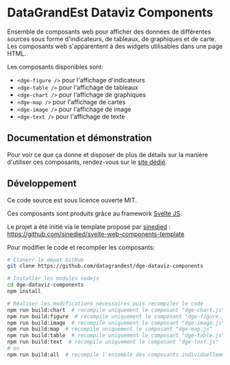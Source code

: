 # DataGrandEst Dataviz Components

Ensemble de composants web pour afficher des données de différentes sources sous forme d'indicateurs, de tableaux, de graphiques et de carte.
Les composants web s'apparentent à des widgets utilisables dans une page HTML.

Les composants disponibles sont:
- `<dge-figure />` pour l'affichage d'indicateurs
- `<dge-table />` pour l'affichage de tableaux
- `<dge-chart />` pour l'affichage de graphiques
- `<dge-map />` pour l'affichage de cartes
- `<dge-image />` pour l'affichage de image
- `<dge-text />` pour l'affichage de texte

## Documentation et démonstration

Pour voir ce que ça donne et disposer de plus de détails sur la manière d'utiliser ces composants, rendez-vous sur le [site dédié](https://www.datagrandest.fr/tools/dge-dataviz-components/documentation/index.html).

## Développement

Ce code source est sous licence ouverte MIT.

Ces composants sont produits grâce au framework [Svelte JS](https://svelte.dev/).

Le projet a été initié via le template proposé par [sinedied](https://github.com/sinedied) : https://github.com/sinedied/svelte-web-components-template

Pour modifier le code et recompiler les composants:

```bash
# Clonerr le dépot GitHub
git clone https://github.com/datagrandest/dge-dataviz-components

# Installer les modules nodejs
cd dge-dataviz-components
npm install

# Réaliser les modifications nécessaires puis recompiler le code
npm run build:chart  # recompile uniquement le composant "dge-chart.js"
npm run build:figure  # recompile uniquement le composant "dge-figure.js"
npm run build:image  # recompile uniquement le composant "dge-image.js"
npm run build:map  # recompile uniquement le composant "dge-map.js"
npm run build:table  # recompile uniquement le composant "dge-table.js"
npm run build:text  # recompile uniquement le composant "dge-text.js"
# ou
npm run build:all  # recompile l'ensemble des composants individuellement plus le fichier global dge-all.js
```